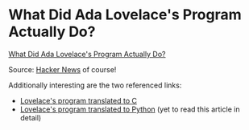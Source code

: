 # What Did Ada Lovelace's Program Actually Do?

[What Did Ada Lovelace's Program Actually Do?](https://twobithistory.org/2018/08/18/ada-lovelace-note-g.html)

Source: [Hacker News](https://news.ycombinator.com/item?id=42432867) of course!

Additionally interesting are the two referenced links:

* [Lovelace's program translated to C](https://gist.github.com/sinclairtarget/ad18ac65d277e453da5f479d6ccfc20e)
* [Lovelace's program translated to Python](https://enigmaticcode.wordpress.com/tag/bernoulli-numbers/) (yet to read this article in detail)
